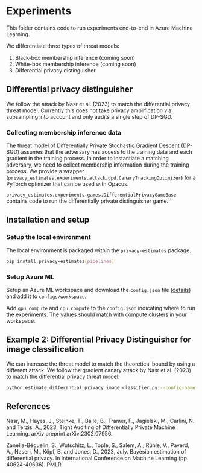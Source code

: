 # Experiments

This folder contains code to run experiments end-to-end in Azure Machine Learning.

We differentiate three types of threat models:
1. Black-box membership inference (coming soon)
2. White-box membership inference (coming soon)
3. Differential privacy distinguisher

## Differential privacy distinguisher

We follow the attack by Nasr et al. (2023) to match the differential privacy threat model.
Currently this does not take privacy amplification via subsampling into account and only audits a single step of DP-SGD.

### Collecting membership inference data

The threat model of Differentially Private Stochastic Gradient Descent (DP-SGD) assumes that the adversary has access to the training data and each gradient in the training process.
In order to instantiate a matching adversary, we need to collect membership information during the training process.
We provide a wrapper (`privacy_estimates.experiments.attack.dpd.CanaryTrackingOptimizer`) for a PyTorch optimizer that can be used with Opacus.

`privacy_estimates.experiments.games.DifferentialPrivacyGameBase` contains code to run the differentially private distinguisher game.``

## Installation and setup

### Setup the local environment

The local environment is packaged within the `privacy-estimates` package.

```bash
pip install privacy-estimates[pipelines]
```

### Setup Azure ML

Setup an Azure ML workspace and download the `config.json` file ([details](https://docs.microsoft.com/en-us/azure/machine-learning/how-to-configure-environment#workspace)) and add it to `configs/workspace`.

Add `gpu_compute` and `cpu_compute` to the `config.json` indicating where to run the experiments.
The values should match with compute clusters in your workspace.


## Example 2: Differential Privacy Distinguisher for image classification

We can increase the threat model to match the theoretical bound by using a different attack.
We follow the gradient canary attack by Nasr et al. (2023) to match the differential privacy threat model.

```bash
python estimate_differential_privacy_image_classifier.py --config-name dpd_image_classifier +submit=True
```

## References

Nasr, M., Hayes, J., Steinke, T., Balle, B., Tramèr, F., Jagielski, M., Carlini, N. and Terzis, A., 2023. Tight Auditing of Differentially Private Machine Learning. arXiv preprint arXiv:2302.07956.

Zanella-Béguelin, S., Wutschitz, L., Tople, S., Salem, A., Rühle, V., Paverd, A., Naseri, M., Köpf, B. and Jones, D., 2023, July. Bayesian estimation of differential privacy. In International Conference on Machine Learning (pp. 40624-40636). PMLR.


